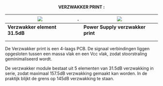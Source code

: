 <b> <p align="center"> VERZWAKKER PRINT :</p></b>

<a href= "https://github.com/costonisp/Meetzender/blob/master/documentation/verzwakker_print/Attenuator.jpg"><img src= "https://github.com/costonisp/Meetzender/blob/master/documentation/verzwakker_print/AttenuatorTN.jpg"></a> | . | <a href= "https://github.com/costonisp/Meetzender/blob/master/documentation/verzwakker_print/AttenuatorPower.jpg"><img src= "https://github.com/costonisp/Meetzender/blob/master/documentation/verzwakker_print/AttenuatorPowerTN.jpg" ></a>
--------------------------------------------- | --- |  --------------------------------------------
**Verzwakker element 31.5dB** |  | **Power Supply verzwakker print**
|  | 
|  |


De Verzwakker print is een 4-laags PCB. 
De signaal verbindingen liggen opgesloten tussen een massa vlak en een Vcc vlak, zodat stoorstraling geminimaliseerd wordt.
  
De verzwakker module bestaat uit 5 elementen van 31.5dB verzwakking in serie, zodat maximaal 157.5dB verzwakking gemaakt kan worden. In de praktijk blijkt de grens op 145dB verzwakking te staan.

